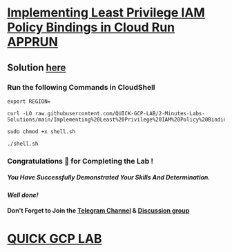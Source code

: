 # [Implementing Least Privilege IAM Policy Bindings in Cloud Run APPRUN](https://www.cloudskillsboost.google/course_templates/559/labs/456807)

## Solution [here](https://youtu.be/Eyh86YFXIo0)

### Run the following Commands in CloudShell

```
export REGION=
```
```
curl -LO raw.githubusercontent.com/QUICK-GCP-LAB/2-Minutes-Labs-Solutions/main/Implementing%20Least%20Privilege%20IAM%20Policy%20Bindings%20in%20Cloud%20Run%20%5BAPPRUN%5D/shell.sh

sudo chmod +x shell.sh

./shell.sh
```

### Congratulations 🎉 for Completing the Lab !

##### *You Have Successfully Demonstrated Your Skills And Determination.*

#### *Well done!*

#### Don't Forget to Join the [Telegram Channel](https://t.me/QuickGcpLab) & [Discussion group](https://t.me/QuickGcpLabChats)

# [QUICK GCP LAB](https://www.youtube.com/@quickgcplab)
